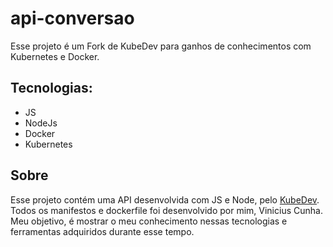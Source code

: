 # api-conversao
Esse projeto é um Fork de KubeDev para ganhos de conhecimentos com Kubernetes e Docker.

## Tecnologias:

* JS
* NodeJs
* Docker
* Kubernetes

## Sobre
Esse projeto contém uma API desenvolvida com JS e Node, pelo [KubeDev](https://github.com/KubeDev "KubeDev"). Todos os manifestos e dockerfile foi desenvolvido por mim, Vinicius Cunha.
Meu objetivo, é mostrar o meu conhecimento nessas tecnologias e ferramentas adquiridos durante esse tempo.

